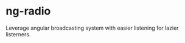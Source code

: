 ng-radio
========

Leverage angular broadcasting system with easier listening for lazier listerners.
